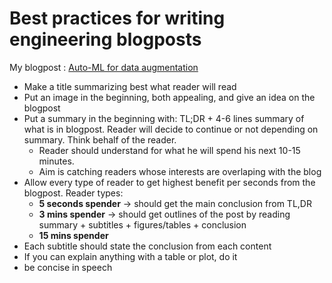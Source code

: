 # Best practices for writing engineering blogposts

My blogpost : [Auto-ML for data augmentation](https://blog.insightdatascience.com/automl-for-data-augmentation-e87cf692c366)


- Make a title summarizing best what reader will read
- Put an image in the beginning, both appealing, and give an idea on the blogpost
- Put a summary in the beginning with: TL;DR + 4-6 lines summary of what is in blogpost. Reader will decide to continue or not depending on summary. Think behalf of the reader.
   - Reader should understand for what he will spend his next 10-15 minutes.
   - Aim is catching readers whose interests are overlaping with the blog
- Allow every type of reader to get highest benefit per seconds from the blogpost. Reader types:
   - **5 seconds spender** -> should get the main conclusion from TL,DR
   - **3 mins spender** -> should get outlines of the post by reading summary + subtitles + figures/tables + conclusion
   - **15 mins spender**
- Each subtitle should state the conclusion from each content
- If you can explain anything with a table or plot, do it
- be concise in speech
